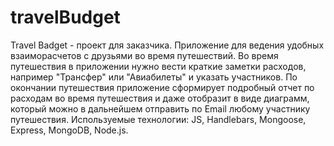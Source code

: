 # travelBudget

Travel Badget - проект для заказчика. Приложение для ведения удобных взаиморасчетов с друзьями во время путешествий. Во время путешествия в приложении нужно вести краткие заметки расходов, например "Трансфер" или "Авиабилеты" и указать участников. По окончании путешествия приложение сформирует подробный отчет по расходам во время путешествия и даже отобразит в виде диаграмм, который можно в дальнейшем отправить по Email любому участнику путешествия. 
Используемые технологии: JS, Handlebars, Mongoose, Express, MongoDB, Node.js.
